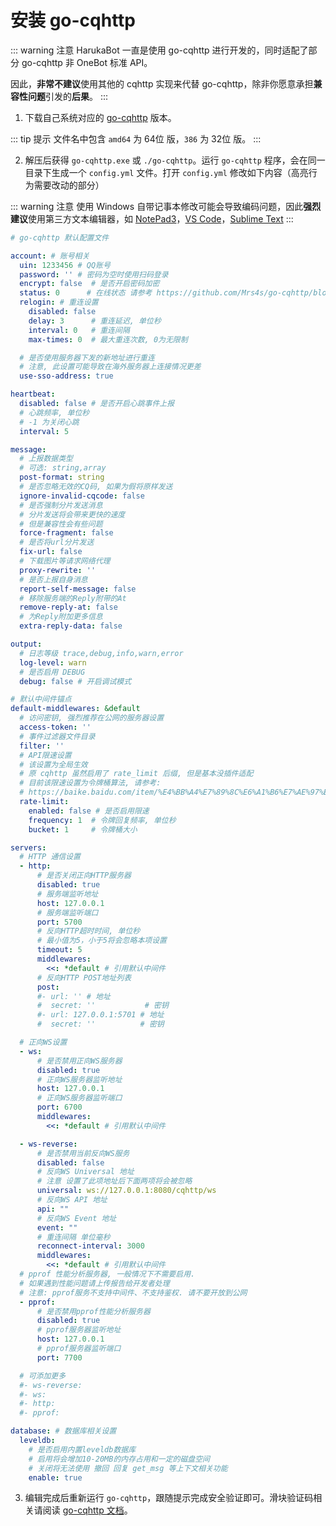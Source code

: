 # 安装 go-cqhttp

::: warning 注意
HarukaBot 一直是使用 go-cqhttp 进行开发的，同时适配了部分 go-cqhttp 非 OneBot 标准 API。

因此，**非常不建议**使用其他的 cqhttp 实现来代替 go-cqhttp，除非你愿意承担**兼容性问题**引发的**后果**。
:::

1. 下载自己系统对应的 [go-cqhttp](https://github.com/Mrs4s/go-cqhttp/releases/latest) 版本。

::: tip 提示
文件名中包含 `amd64` 为 64位 版，`386` 为 32位 版。
:::

2. 解压后获得 `go-cqhttp.exe` 或 `./go-cqhttp`。运行 `go-cqhttp` 程序，会在同一目录下生成一个 `config.yml` 文件。打开 `config.yml` 修改如下内容（高亮行为需要改动的部分）

::: warning 注意
使用 Windows 自带记事本修改可能会导致编码问题，因此**强烈建议**使用第三方文本编辑器，如 [NotePad3](https://www.rizonesoft.com/downloads/notepad3/)，[VS Code](https://code.visualstudio.com/Download)，[Sublime Text](http://www.sublimetext.com/3)
:::

```yml {4,5,71,101,104,106,108}
# go-cqhttp 默认配置文件

account: # 账号相关
  uin: 1233456 # QQ账号
  password: '' # 密码为空时使用扫码登录
  encrypt: false  # 是否开启密码加密
  status: 0      # 在线状态 请参考 https://github.com/Mrs4s/go-cqhttp/blob/dev/docs/config.md#在线状态
  relogin: # 重连设置
    disabled: false
    delay: 3      # 重连延迟, 单位秒
    interval: 0   # 重连间隔
    max-times: 0  # 最大重连次数, 0为无限制

  # 是否使用服务器下发的新地址进行重连
  # 注意, 此设置可能导致在海外服务器上连接情况更差
  use-sso-address: true

heartbeat:
  disabled: false # 是否开启心跳事件上报
  # 心跳频率, 单位秒
  # -1 为关闭心跳
  interval: 5

message:
  # 上报数据类型
  # 可选: string,array
  post-format: string
  # 是否忽略无效的CQ码, 如果为假将原样发送
  ignore-invalid-cqcode: false
  # 是否强制分片发送消息
  # 分片发送将会带来更快的速度
  # 但是兼容性会有些问题
  force-fragment: false
  # 是否将url分片发送
  fix-url: false
  # 下载图片等请求网络代理
  proxy-rewrite: ''
  # 是否上报自身消息
  report-self-message: false
  # 移除服务端的Reply附带的At
  remove-reply-at: false
  # 为Reply附加更多信息
  extra-reply-data: false

output:
  # 日志等级 trace,debug,info,warn,error
  log-level: warn
  # 是否启用 DEBUG
  debug: false # 开启调试模式

# 默认中间件锚点
default-middlewares: &default
  # 访问密钥, 强烈推荐在公网的服务器设置
  access-token: ''
  # 事件过滤器文件目录
  filter: ''
  # API限速设置
  # 该设置为全局生效
  # 原 cqhttp 虽然启用了 rate_limit 后缀, 但是基本没插件适配
  # 目前该限速设置为令牌桶算法, 请参考:
  # https://baike.baidu.com/item/%E4%BB%A4%E7%89%8C%E6%A1%B6%E7%AE%97%E6%B3%95/6597000?fr=aladdin
  rate-limit:
    enabled: false # 是否启用限速
    frequency: 1  # 令牌回复频率, 单位秒
    bucket: 1     # 令牌桶大小

servers:
  # HTTP 通信设置
  - http:
      # 是否关闭正向HTTP服务器
      disabled: true
      # 服务端监听地址
      host: 127.0.0.1
      # 服务端监听端口
      port: 5700
      # 反向HTTP超时时间, 单位秒
      # 最小值为5，小于5将会忽略本项设置
      timeout: 5
      middlewares:
        <<: *default # 引用默认中间件
      # 反向HTTP POST地址列表
      post:
      #- url: '' # 地址
      #  secret: ''           # 密钥
      #- url: 127.0.0.1:5701 # 地址
      #  secret: ''          # 密钥

  # 正向WS设置
  - ws:
      # 是否禁用正向WS服务器
      disabled: true
      # 正向WS服务器监听地址
      host: 127.0.0.1
      # 正向WS服务器监听端口
      port: 6700
      middlewares:
        <<: *default # 引用默认中间件

  - ws-reverse:
      # 是否禁用当前反向WS服务
      disabled: false
      # 反向WS Universal 地址
      # 注意 设置了此项地址后下面两项将会被忽略
      universal: ws://127.0.0.1:8080/cqhttp/ws
      # 反向WS API 地址
      api: ""
      # 反向WS Event 地址
      event: ""
      # 重连间隔 单位毫秒
      reconnect-interval: 3000
      middlewares:
        <<: *default # 引用默认中间件
  # pprof 性能分析服务器, 一般情况下不需要启用.
  # 如果遇到性能问题请上传报告给开发者处理
  # 注意: pprof服务不支持中间件、不支持鉴权. 请不要开放到公网
  - pprof:
      # 是否禁用pprof性能分析服务器
      disabled: true
      # pprof服务器监听地址
      host: 127.0.0.1
      # pprof服务器监听端口
      port: 7700

  # 可添加更多
  #- ws-reverse:
  #- ws:
  #- http:
  #- pprof:

database: # 数据库相关设置
  leveldb:
    # 是否启用内置leveldb数据库
    # 启用将会增加10-20MB的内存占用和一定的磁盘空间
    # 关闭将无法使用 撤回 回复 get_msg 等上下文相关功能
    enable: true

```

3. 编辑完成后重新运行 `go-cqhttp`，跟随提示完成安全验证即可。滑块验证码相关请阅读 [go-cqhttp 文档](https://docs.go-cqhttp.org/faq/slider.html)。